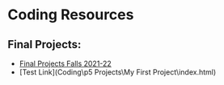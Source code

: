 # Coding Resources

## Final Projects:

- [Final Projects Falls 2021-22](final2122)
- [Test Link](Coding\p5 Projects\My First Project\index.html)
